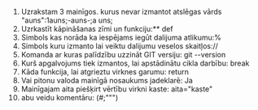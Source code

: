 
1. Uzrakstam 3 mainīgos. kurus nevar izmantot atslēgas vārds "auns":1auns;-auns-;a uns;
2. Uzrkastīt kāpināšanas zīmi un funkciju:** def
3. Simbols kas norāda ka iespējams iegūt dalijuma atlikumu:%
4. Simbols kuru izmanto lai veiktu dalijumu veselos skaitļos://
5. Komanda ar kuras palīdzību uzzināt GIT versiju: git --version
6. Kurš apgalvojums tiek izmantos, lai apstādinātu cikla darbību: break
7. Kāda funkcija, lai atgrieztu virknes garumu: return
8. Vai pitonu valoda mainīgā nosaukums jadeklarē: Ja
9. Mainīgajam aita piešķirt vērtību virkni kaste: aita="kaste"
10. abu veidu komentāru: (#;""")
